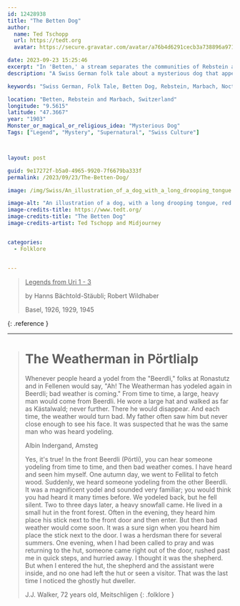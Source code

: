 ```yaml
---
id: 12428938
title: "The Betten Dog"
author:
  name: Ted Tschopp
  url: https://tedt.org
  avatar: https://secure.gravatar.com/avatar/a76b4d6291cecb3a738896a971bfb903?s=512&d=mp&r=g

date: 2023-09-23 15:25:46
excerpt: "In 'Betten,' a stream separates the communities of Rebstein and Marbach, where people used to see the Betten Dog with a long, drooping tongue, fiery eyes, and a long tail."
description: "A Swiss German folk tale about a mysterious dog that appears in Betten and accompanies nocturnal wanderers, especially wrongdoers, without causing harm."

keywords: "Swiss German, Folk Tale, Betten Dog, Rebstein, Marbach, Nocturnal Wanderer"

location: "Betten, Rebstein and Marbach, Switzerland"
longitude: "9.5615"
latitude: "47.3667"
year: "1903"
Monster_or_magical_or_religious_idea: "Mysterious Dog"
Tags: ["Legend", "Mystery", "Supernatural", "Swiss Culture"]



layout: post

guid: 9e17272f-b5a0-4965-9920-7f6679ba333f
permalink: /2023/09/23/The-Betten-Dog/

image: /img/Swiss/An_illustration_of_a_dog_with_a_long_drooping_tongue.png

image-alt: "An illustration of a dog, with a long drooping tongue, red eyes, and a long tail, appearing on a bridge over a stream between two villages in Switzerland."
image-credits-title: https://www.tedt.org/
image-credits-title: "The Betten Dog"
image-credits-artist: Ted Tschopp and Midjourney


categories:
  - Folklore


---
```


> <ins>Legends from Uri 1 - 3</ins>
> 
> by Hanns Bächtold-Stäubli; Robert Wildhaber
> 
> Basel, 1926, 1929, 1945
>
{: .reference }

---

> # The Weatherman in Pörtlialp
> 
> Whenever people heard a yodel from the "Beerdli," folks at Ronastutz and in Fellenen would say, "Ah! The Weatherman has yodeled again in Beerdli; bad weather is coming." From time to time, a large, heavy man would come from Beerdli. He wore a large hat and walked as far as Kästalwald; never further. There he would disappear. And each time, the weather would turn bad. My father often saw him but never close enough to see his face. It was suspected that he was the same man who was heard yodeling.
>
> Albin Indergand, Amsteg
>
>Yes, it's true! In the front Beerdli (Pörtli), you can hear someone yodeling from time to time, and then bad weather comes. I have heard and seen him myself. One autumn day, we went to Fellital to fetch wood. Suddenly, we heard someone yodeling from the other Beerdli. It was a magnificent yodel and sounded very familiar; you would think you had heard it many times before. We yodeled back, but he fell silent. Two to three days later, a heavy snowfall came.
He lived in a small hut in the front forest. Often in the evening, they heard him place his stick next to the front door and then enter. But then bad weather would come soon. It was a sure sign when you heard him place the stick next to the door. I was a herdsman there for several summers. One evening, when I had been called to pray and was returning to the hut, someone came right out of the door, rushed past me in quick steps, and hurried away. I thought it was the shepherd. But when I entered the hut, the shepherd and the assistant were inside, and no one had left the hut or seen a visitor. That was the last time I noticed the ghostly hut dweller.
>
>J.J. Walker, 72 years old, Meitschligen
{: .folklore }
